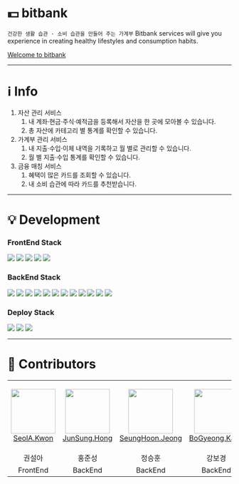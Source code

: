 # 💵 bitbank

`건강한 생활 습관 · 소비 습관을 만들어 주는 가계부`
Bitbank services will give you experience in creating healthy lifestyles and consumption habits.

[Welcome to bitbank](https://github.com/bitbank/bitbank)

---

# ℹ️ Info

1. 자산 관리 서비스
   1. 내 계좌·현금·주식·예적금을 등록해서 자산을 한 곳에 모아볼 수 있습니다.
   2. 총 자산에 카테고리 별 통계를 확인할 수 있습니다.
2. 가계부 관리 서비스
   1. 내 지출·수입·이체 내역을 기록하고 월 별로 관리할 수 있습니다.
   2. 월 별 지출·수입 통계를 확인할 수 있습니다.
3. 금융 매칭 서비스
   1. 혜택이 많은 카드를 조회할 수 있습니다.
   2. 내 소비 습관에 따라 카드를 추천받습니다.

---

# 💡 Development

### FrontEnd Stack

<img src="https://img.shields.io/badge/html5-E34F26?style=for-the-badge&logo=html5&logoColor=white"> <img src="https://img.shields.io/badge/css3-1572B6?style=for-the-badge&logo=css3&logoColor=white"> <img src="https://img.shields.io/badge/javascript-F7DF1E?style=for-the-badge&logo=javascript&logoColor=black"> <img src="https://img.shields.io/badge/react-61DAFB?style=for-the-badge&logo=react&logoColor=black"> <img src="https://img.shields.io/badge/redux-764ABC?style=for-the-badge&logo=redux&logoColor=white"> <!-- <img src="https://img.shields.io/badge/next.js-000000?style=for-the-badge&logo=next.js&logoColor=white"> -->

### BackEnd Stack

<img src="https://img.shields.io/badge/java-007396?style=for-the-badge&logo=java&logoColor=white"> <img src="https://img.shields.io/badge/springboot-6DB33F?style=for-the-badge&logo=springboot&logoColor=white"> <img src="https://img.shields.io/badge/gradle-02303A?style=for-the-badge&logo=gradle&logoColor=white"> <img src="https://img.shields.io/badge/json%20web%20tokens-000000?style=for-the-badge&logo=json%20web%20tokens&logoColor=white"> <img src="https://img.shields.io/badge/swagger-85EA2D?style=for-the-badge&logo=swagger&logoColor=white"> <img src="https://img.shields.io/badge/apache%20kafka-231F20?style=for-the-badge&logo=apachekafka&logoColor=white"> <img src="https://img.shields.io/badge/elasticsearch-005571?style=for-the-badge&logo=elasticsearch&logoColor=white"> <img src="https://img.shields.io/badge/logstash-005571?style=for-the-badge&logo=logstash&logoColor=white"> <img src="https://img.shields.io/badge/kibana-005571?style=for-the-badge&logo=kibana&logoColor=white"> <img src="https://img.shields.io/badge/aws%20lambda-FF9900?style=for-the-badge&logo=awslambda&logoColor=white"> <img src="https://img.shields.io/badge/amazon%20s3-569A31?style=for-the-badge&logo=amazons3&logoColor=white"> <img src="https://img.shields.io/badge/mysql-4479A1?style=for-the-badge&logo=mysql&logoColor=white">

### Deploy Stack

<img src="https://img.shields.io/badge/git-F05032?style=for-the-badge&logo=git&logoColor=white"> <img src="https://img.shields.io/badge/jenkins-D24939?style=for-the-badge&logo=jenkins&logoColor=white"> <img src="https://img.shields.io/badge/amazon%20aws-232F3E?style=for-the-badge&logo=amazonaws&logoColor=white">

---

# 👥 Contributors

<table>
    <tr>
       <td align="center" width="130px" height="160px">
            <a href="https://github.com/daodaoala"><img height="100px" width="100px" src="https://avatars.githubusercontent.com/u/67010327?v=4" /></a>
            <br />
            <a href="https://github.com/daodaoala">SeolA.Kwon</a>
        </td>
        <td align="center" width="130px" height="160px">
            <a href="https://github.com/powerstar13"><img height="100px" width="100px" src="https://avatars.githubusercontent.com/u/42233927?v=4" /></a>
            <br />
            <a href="https://github.com/powerstar13">JunSung.Hong</a>
        </td>
         <td align="center" width="130px" height="160px">
            <a href="https://github.com/jsh0116"><img height="100px" width="100px" src="https://avatars.githubusercontent.com/u/62865808?v=4" /></a>
            <br />
            <a href="https://github.com/jsh0116">SeungHoon.Jeong</a>
        </td>
        <td align="center" width="130px" height="160px">
            <a href="https://github.com/boookk"><img height="100px" width="100px" src="https://avatars.githubusercontent.com/u/76933244?v=4" /></a>
            <br />
            <a href="https://github.com/boookk">BoGyeong.Kang</a>
        </td>
    </tr>
    <tr>
        <td align="center">권설아</td>
        <td align="center">홍준성</td>
        <td align="center">정승훈</td>
        <td align="center">강보경</td>
    </tr>
    <tr>
        <td align="center">FrontEnd</td>
        <td align="center">BackEnd</td>
        <td align="center">BackEnd</td>
        <td align="center">BackEnd</td>
    </tr>
</table>

